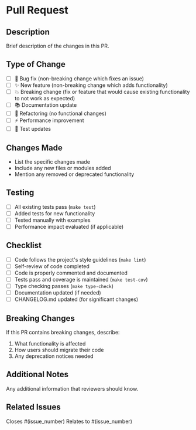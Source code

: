 # Pull Request

## Description
Brief description of the changes in this PR.

## Type of Change
- [ ] 🐛 Bug fix (non-breaking change which fixes an issue)
- [ ] ✨ New feature (non-breaking change which adds functionality)
- [ ] 💥 Breaking change (fix or feature that would cause existing functionality to not work as expected)
- [ ] 📚 Documentation update
- [ ] 🔧 Refactoring (no functional changes)
- [ ] ⚡ Performance improvement
- [ ] 🧪 Test updates

## Changes Made
- List the specific changes made
- Include any new files or modules added
- Mention any removed or deprecated functionality

## Testing
- [ ] All existing tests pass (`make test`)
- [ ] Added tests for new functionality
- [ ] Tested manually with examples
- [ ] Performance impact evaluated (if applicable)

## Checklist
- [ ] Code follows the project's style guidelines (`make lint`)
- [ ] Self-review of code completed
- [ ] Code is properly commented and documented
- [ ] Tests pass and coverage is maintained (`make test-cov`)
- [ ] Type checking passes (`make type-check`)
- [ ] Documentation updated (if needed)
- [ ] CHANGELOG.md updated (for significant changes)

## Breaking Changes
If this PR contains breaking changes, describe:
1. What functionality is affected
2. How users should migrate their code
3. Any deprecation notices needed

## Additional Notes
Any additional information that reviewers should know.

## Related Issues
Closes #(issue_number)
Relates to #(issue_number)